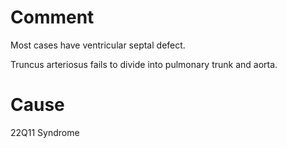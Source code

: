 # Comment

Most cases have ventricular septal defect.

Truncus arteriosus fails to divide into pulmonary trunk and aorta.

# Cause

22Q11 Syndrome
